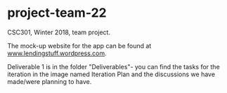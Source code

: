 # project-team-22

CSC301, Winter 2018, team project.

The mock-up website for the app can be found at www.lendingstuff.wordpress.com.

Deliverable 1 is in the folder "Deliverables"- you can find the tasks for the iteration in the image named Iteration Plan and the discussions we have made/were planning to have.
